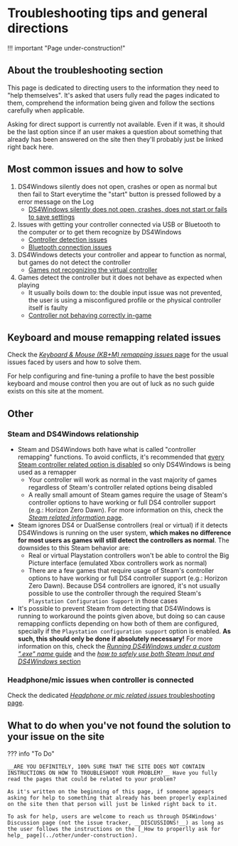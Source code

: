 # Troubleshooting tips and general directions

!!! important "Page under-construction!"

## About the troubleshooting section

This page is dedicated to directing users to the information they need to "help themselves". It's asked that users fully read the pages indicated to them, comprehend the information being given and follow the sections carefully when applicable.

Asking for direct support is currently not available. Even if it was, it should be the last option since if an user makes a question about something that already has been answered on the site then they'll probably just be linked right back here. 

## Most common issues and how to solve 

1. DS4Windows silently does not open, crashes or open as normal but then fail to Start everytime the "start" button is pressed followed by a error message on the Log
	- [DS4Windows silently does not open, crashes, does not start or fails to save settings](../troubleshooting/ds4w-does-not-run/)
1. Issues with getting your controller connected via USB or Bluetooth to the computer or to get them recognize by DS4Windows
	- [Controller detection issues](../troubleshooting/ds4w-controller-detection/)
	- [Bluetooth connection issues](../troubleshooting/bt-connection-issues/)
1. DS4Windows detects your controller and appear to function as normal, but games do not detect the controller
	- [Games not recognizing the virtual controller](../troubleshooting/games-controller-detection/)
1. Games detect the controller but it does not behave as expected when playing
	- It usually boils down to: the double input issue was not prevented, the user is using a misconfigured profile or the physical controller itself is faulty 
	- [Controller not behaving correctly in-game](../troubleshooting/misbehaving-controller-ingame/)

## Keyboard and mouse remapping related issues

Check the [_Keyboard & Mouse (KB+M) remapping issues_ page](../troubleshooting/kb-mouse-issues) for the usual issues faced by users and how to solve them.

For help configuring and fine-tuning a profile to have the best possible keyboard and mouse control then you are out of luck as no such guide exists on this site at the moment.

## Other

### Steam and DS4Windows relationship

- Steam and DS4Windows both have what is called "controller remapping" functions. To avoid conflicts, it's recommended that [every Steam controller related option is disabled](../other/under-construction) so only DS4Windows is being used as a remapper
	- Your controller will work as normal in the vast majority of games regardless of Steam's controller related options being disabled
	- A really small amount of Steam games require the usage of Steam's controller options to have working or full DS4 controller support (e.g.: Horizon Zero Dawn). For more information on this, check the [_Steam related information_ page](../troubleshooting/steam-related).
- Steam ignores DS4 or DualSense controllers (real or virtual) if it detects DS4Windows is running on the user system, __which makes no difference for most users as games will still detect the controllers as normal__. The downsides to this Steam behavior are:
	- Real or virtual Playstation controllers won't be able to control the Big Picture interface (emulated Xbox controllers work as normal)
	- There are a few games that require usage of Steam's controller options to have working or full DS4 controller support (e.g.: Horizon Zero Dawn). Because DS4 controllers are ignored, it's not usually possible to use the controller through the required Steam's `Playstation Configuration Support` in those cases
- It's possible to prevent Steam from detecting that DS4Windows is running to workaround the points given above, but doing so can cause remapping conflicts depending on how both of them are configured, specially if the `Playstation configuration support` option is enabled. __As such, this should only be done if absolutely necessary!__ For more information on this, check the [_Running DS4Windows under a custom ".exe" name_ guide](../guides/ds4w-custom-name/) and the [_how to safely use both Steam Input and DS4Windows_ section](../other/under-construction)

### Headphone/mic issues when controller is connected

Check the dedicated [_Headphone or mic related issues_ troubleshooting page](../troubleshooting/audio-related).

## What to do when you've not found the solution to your issue on the site

??? info "To Do"

    __ARE YOU DEFINITELY, 100% SURE THAT THE SITE DOES NOT CONTAIN INSTRUCTIONS ON HOW TO TROUBLESHOOT YOUR PROBLEM?__ Have you fully read the pages that could be related to your problem?

    As it's written on the beginning of this page, if someone appears asking for help to something that already has been properly explained on the site then that person will just be linked right back to it.

    To ask for help, users are welcome to reach us through DS4Windows' Discussion page (not the issue tracker, __DISCUSSIONS!__) as long as the user follows the instructions on the [_How to properlly ask for help_ page](../other/under-construction).